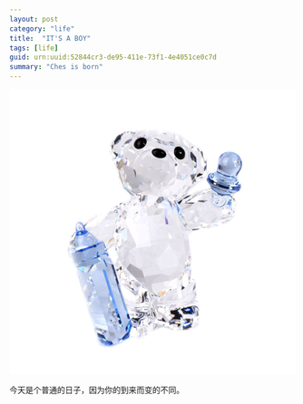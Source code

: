 ```yaml
---
layout: post
category: "life"
title:  "IT'S A BOY"
tags: [life]
guid: urn:uuid:52844cr3-de95-411e-73f1-4e4051ce0c7d
summary: "Ches is born"
---
```


![IT'S A BOY](/media/files/2015/bearborn.JPG "IT'S A BOY")
 
今天是个普通的日子，因为你的到来而变的不同。  
